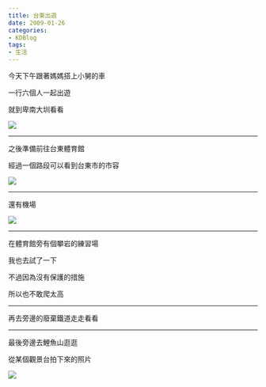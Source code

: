 ```yaml
---
title: 台東出遊
date: 2009-01-26
categories:
- KDBlog
tags:
- 生活
---
```

今天下午跟著媽媽搭上小舅的車

一行六個人一起出遊

就到卑南大圳看看

![]({{urls.media}}/KDBlog/2009/01/26/IMAG0260.jpg)

---

之後準備前往台東體育館

經過一個路段可以看到台東市的市容

![]({{urls.media}}/KDBlog/2009/01/26/IMAG0261.jpg)

---

還有機場

![]({{urls.media}}/KDBlog/2009/01/26/IMAG0262.jpg)

---

在體育館旁有個攀岩的練習場

我也去試了一下

不過因為沒有保護的措施

所以也不敢爬太高

---

再去旁邊的廢棄鐵道走走看看

---

最後旁邊去鯉魚山逛逛

從某個觀景台拍下來的照片

![]({{urls.media}}/KDBlog/2009/01/26/IMAG0263.jpg)

